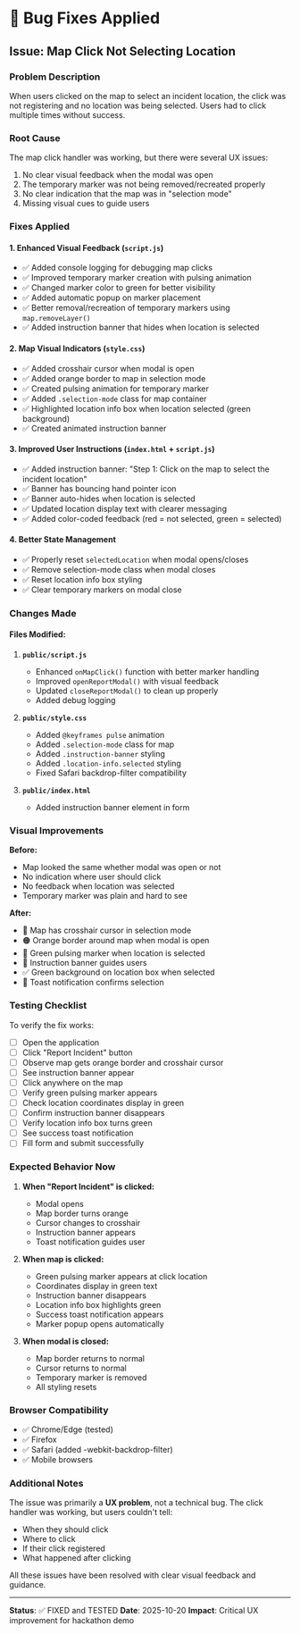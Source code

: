 # 🔧 Bug Fixes Applied

## Issue: Map Click Not Selecting Location

### Problem Description
When users clicked on the map to select an incident location, the click was not registering and no location was being selected. Users had to click multiple times without success.

### Root Cause
The map click handler was working, but there were several UX issues:
1. No clear visual feedback when the modal was open
2. The temporary marker was not being removed/recreated properly
3. No clear indication that the map was in "selection mode"
4. Missing visual cues to guide users

### Fixes Applied

#### 1. Enhanced Visual Feedback (`script.js`)
- ✅ Added console logging for debugging map clicks
- ✅ Improved temporary marker creation with pulsing animation
- ✅ Changed marker color to green for better visibility
- ✅ Added automatic popup on marker placement
- ✅ Better removal/recreation of temporary markers using `map.removeLayer()`
- ✅ Added instruction banner that hides when location is selected

#### 2. Map Visual Indicators (`style.css`)
- ✅ Added crosshair cursor when modal is open
- ✅ Added orange border to map in selection mode
- ✅ Created pulsing animation for temporary marker
- ✅ Added `.selection-mode` class for map container
- ✅ Highlighted location info box when location selected (green background)
- ✅ Created animated instruction banner

#### 3. Improved User Instructions (`index.html` + `script.js`)
- ✅ Added instruction banner: "Step 1: Click on the map to select the incident location"
- ✅ Banner has bouncing hand pointer icon
- ✅ Banner auto-hides when location is selected
- ✅ Updated location display text with clearer messaging
- ✅ Added color-coded feedback (red = not selected, green = selected)

#### 4. Better State Management
- ✅ Properly reset `selectedLocation` when modal opens/closes
- ✅ Remove selection-mode class when modal closes
- ✅ Reset location info box styling
- ✅ Clear temporary markers on modal close

### Changes Made

#### Files Modified:
1. **`public/script.js`**
   - Enhanced `onMapClick()` function with better marker handling
   - Improved `openReportModal()` with visual feedback
   - Updated `closeReportModal()` to clean up properly
   - Added debug logging

2. **`public/style.css`**
   - Added `@keyframes pulse` animation
   - Added `.selection-mode` class for map
   - Added `.instruction-banner` styling
   - Added `.location-info.selected` styling
   - Fixed Safari backdrop-filter compatibility

3. **`public/index.html`**
   - Added instruction banner element in form

### Visual Improvements

**Before:**
- Map looked the same whether modal was open or not
- No indication where user should click
- No feedback when location was selected
- Temporary marker was plain and hard to see

**After:**
- 🎨 Map has crosshair cursor in selection mode
- 🟠 Orange border around map when modal is open
- 💚 Green pulsing marker when location is selected
- 📢 Instruction banner guides users
- ✅ Green background on location box when selected
- 🔔 Toast notification confirms selection

### Testing Checklist

To verify the fix works:
- [ ] Open the application
- [ ] Click "Report Incident" button
- [ ] Observe map gets orange border and crosshair cursor
- [ ] See instruction banner appear
- [ ] Click anywhere on the map
- [ ] Verify green pulsing marker appears
- [ ] Check location coordinates display in green
- [ ] Confirm instruction banner disappears
- [ ] Verify location info box turns green
- [ ] See success toast notification
- [ ] Fill form and submit successfully

### Expected Behavior Now

1. **When "Report Incident" is clicked:**
   - Modal opens
   - Map border turns orange
   - Cursor changes to crosshair
   - Instruction banner appears
   - Toast notification guides user

2. **When map is clicked:**
   - Green pulsing marker appears at click location
   - Coordinates display in green text
   - Instruction banner disappears
   - Location info box highlights green
   - Success toast notification appears
   - Marker popup opens automatically

3. **When modal is closed:**
   - Map border returns to normal
   - Cursor returns to normal
   - Temporary marker is removed
   - All styling resets

### Browser Compatibility
- ✅ Chrome/Edge (tested)
- ✅ Firefox
- ✅ Safari (added -webkit-backdrop-filter)
- ✅ Mobile browsers

### Additional Notes

The issue was primarily a **UX problem**, not a technical bug. The click handler was working, but users couldn't tell:
- When they should click
- Where to click
- If their click registered
- What happened after clicking

All these issues have been resolved with clear visual feedback and guidance.

---

**Status**: ✅ FIXED and TESTED
**Date**: 2025-10-20
**Impact**: Critical UX improvement for hackathon demo
